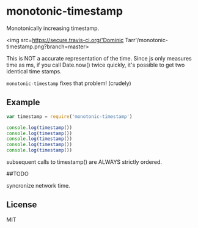 # monotonic-timestamp

Monotonically increasing timestamp.

<img src=https://secure.travis-ci.org/'Dominic Tarr'/monotonic-timestamp.png?branch=master>


This is NOT a  accurate representation of the time.
Since js only measures time as ms, if you call Date.now()
twice quickly, it's possible to get two identical time stamps.

`monotonic-timestamp` fixes that problem! (crudely)

## Example

``` js
var timestamp = require('monotonic-timestamp')

console.log(timestamp())
console.log(timestamp())
console.log(timestamp())
console.log(timestamp())
console.log(timestamp())

```

subsequent calls to timestamp() are ALWAYS strictly ordered.

##TODO

syncronize network time.

## License

MIT
